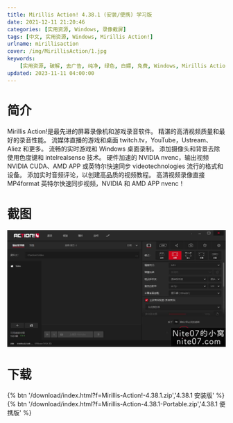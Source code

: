 ```yaml
---
title: Mirillis Action! 4.38.1 (安装/便携) 学习版
date: 2021-12-11 21:20:46
categories: [实用资源, Windows, 录像截屏]
tags: [中文, 实用资源, Windows, Mirillis Action!]
urlname: mirillisaction
cover: /img/MirillisAction/1.jpg
keywords:
    [实用资源, 破解, 去广告, 纯净, 绿色, 白嫖, 免费, Windows, Mirillis Action!]
updated: 2023-11-11 04:00:00
---
```


# 简介

Mirillis Action!是最先进的屏幕录像机和游戏录音软件。
精湛的高清视频质量和最好的录音性能。
流媒体直播的游戏和桌面 twitch.tv，YouTube，Ustream、Aliez 和更多。
流畅的实时游戏和 Windows 桌面录制。
添加摄像头和背景去除使用色度键和 intelrealsense 技术。
硬件加速的 NVIDIA nvenc，输出视频 NVIDIA CUDA、AMD APP 或英特尔快速同步 videotechnologies 流行的格式和设备。
添加实时音频评论，以创建高品质的视频教程。
高清视频录像直接 MP4format 英特尔快速同步视频，NVIDIA 和 AMD APP nvenc！

# 截图

![](/img/MirillisAction/2.jpg)

# 下载

{% btn '/download/index.html?f=Mirillis-Action!-4.38.1.zip','4.38.1 安装版' %}
<br>
{% btn '/download/index.html?f=Mirillis-Action-4.38.1-Portable.zip','4.38.1 便携版' %}
